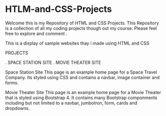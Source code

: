 # HTLM-and-CSS-Projects
Welcome this is my Repository of HTML and CSS Projects.
This Repository is a collection of all my coding projects though out my course.
Please feel free to explore and comment .

This is a display of sample websites thay i made using HTML and CSS

PROJECTS

. SPACE STATION SITE
. MOVIE THEATER SITE

Space Station Site 
This page is an example home page for a  Space Travel Company. Its styled using CSS and contains a navbar, image container and forms.

Movie Theater Site
This page is an example home page for a Movie Theater that is styled using Bootstrap 4. It contains many Bootstrap componments including but not limited to a navbar, jumbotron, form, cards and dropdowns.

